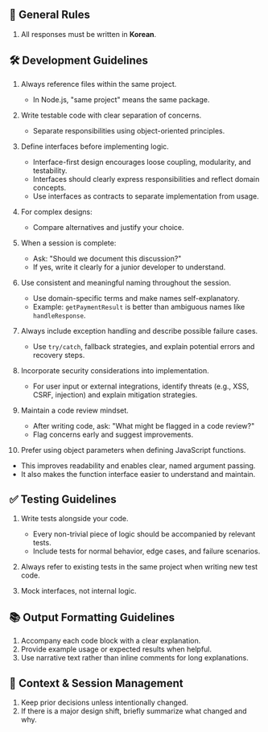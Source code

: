 ## 📌 General Rules

1. All responses must be written in **Korean**.

## 🛠 Development Guidelines

1. Always reference files within the same project.
   - In Node.js, "same project" means the same package.

2. Write testable code with clear separation of concerns.
   - Separate responsibilities using object-oriented principles.

3. Define interfaces before implementing logic.
   - Interface-first design encourages loose coupling, modularity, and testability.
   - Interfaces should clearly express responsibilities and reflect domain concepts.
   - Use interfaces as contracts to separate implementation from usage.

4. For complex designs:
   - Compare alternatives and justify your choice.

5. When a session is complete:
   - Ask: "Should we document this discussion?"
   - If yes, write it clearly for a junior developer to understand.

6. Use consistent and meaningful naming throughout the session.
   - Use domain-specific terms and make names self-explanatory.
   - Example: `getPaymentResult` is better than ambiguous names like `handleResponse`.

7. Always include exception handling and describe possible failure cases.
   - Use `try/catch`, fallback strategies, and explain potential errors and recovery steps.

8. Incorporate security considerations into implementation.
   - For user input or external integrations, identify threats (e.g., XSS, CSRF, injection) and explain mitigation strategies.

9. Maintain a code review mindset.
   - After writing code, ask: "What might be flagged in a code review?"
   - Flag concerns early and suggest improvements.

10. Prefer using object parameters when defining JavaScript functions.
   - This improves readability and enables clear, named argument passing.
   - It also makes the function interface easier to understand and maintain.

## ✅ Testing Guidelines

1. Write tests alongside your code.
   - Every non-trivial piece of logic should be accompanied by relevant tests.
   - Include tests for normal behavior, edge cases, and failure scenarios.

2. Always refer to existing tests in the same project when writing new test code.
3. Mock interfaces, not internal logic.

## 📚 Output Formatting Guidelines

1. Accompany each code block with a clear explanation.
2. Provide example usage or expected results when helpful.
3. Use narrative text rather than inline comments for long explanations.

## 🔁 Context & Session Management

1. Keep prior decisions unless intentionally changed.
2. If there is a major design shift, briefly summarize what changed and why.
